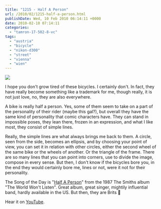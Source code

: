 ```yaml
---
title: "1215 - Half A Person"
url: /2010/02/1215-half-a-person.html
publishDate: Wed, 10 Feb 2010 06:14:11 +0000
date: 2010-02-10 07:14:11
categories: 
  - "tamron-17-502-8-vc"
tags: 
  - "austria"
  - "bicycle"
  - "nikon-d300"
  - "street"
  - "vienna"
  - "wien"
---
```

<a target="_blank" href="https://d25zfm9zpd7gm5.cloudfront.net/1200x1200/2010/20100209_164523_ps.jpg"><img src="https://d25zfm9zpd7gm5.cloudfront.net/0600x0600/2010/20100209_164523_ps.jpg" /></a>

I hope you don't grow tired of these bicycles. I certainly don't. In fact, they have really become something like a trademark for me, though really, it is not just love, no, they are also everywhere.

<a target="_blank" href="https://d25zfm9zpd7gm5.cloudfront.net/1200x1200/2010/20100209_165255_ps.jpg"><img style="margin: 0pt 10px 0pt 0px; float: left;" src="https://d25zfm9zpd7gm5.cloudfront.net/0150x0150/2010/20100209_165255_ps.jpg" alt="" border="0" /></a> A bike is really half a person. Yes, some of them seem to take on a part of the personality of their rider (maybe this gal?), but overall they have the same kind of personality that comic characters have. They can stand in impossible poses, they lean there, frozen in an expression, and what I like most, they consist of simple lines.

 Really, the simple lines are what always brings me back to them. A circle, seen from the side, becomes an ellipsis, and by choosing your point of view, you can set it in relation with other circles, either the second wheel of the same bike or the wheels of another. Or the triangle of the frame. There are so many lines that you can point into corners, use to divide the image, compose in every sense. But then, I don't know if the bicycles bore you, in the end they would certainly bore me, lines or not, were it not for their personality.

The Song of the Day is "<a target="_blank" href="http://www.lyricsmode.com/lyrics/s/smiths/half_a_person.html">Half A Person</a>" from the 1987 The Smiths album "The World Won't Listen". Great album, great singer, mightily influential band, hardly available in the US. But then, they are Brits 🙂

Hear it on <a target="_blank" href="http://www.youtube.com/watch?v=OBj9AQJ3a6I">YouTube</a>.
